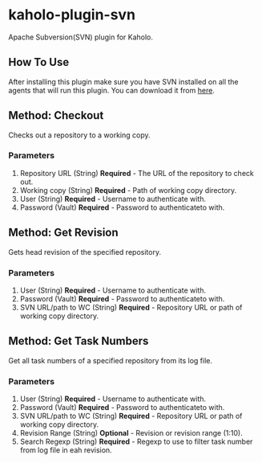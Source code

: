 # kaholo-plugin-svn
Apache Subversion(SVN) plugin for Kaholo.

## How To Use
After installing this plugin make sure you have SVN installed on all the agents that will run this plugin. You can download it from [here](https://subversion.apache.org/packages.html).

## Method: Checkout
Checks out a repository to a working copy.

### Parameters
1. Repository URL (String) **Required** -  The URL of the repository to check out.
2. Working copy (String) **Required** - Path of working copy directory.
3. User (String) **Required** - Username to authenticate with.
4. Password (Vault) **Required** - Password to authenticateto with.

## Method: Get Revision
Gets head revision of the specified repository.

### Parameters
1. User (String) **Required** - Username to authenticate with.
2. Password (Vault) **Required** - Password to authenticateto with.
3. SVN URL/path to WC (String) **Required** - Repository URL or path of working copy directory.

## Method: Get Task Numbers
Get all task numbers of a specified repository from its log file.

### Parameters
1. User (String) **Required** - Username to authenticate with.
2. Password (Vault) **Required** - Password to authenticateto with.
3. SVN URL/path to WC (String) **Required** - Repository URL or path of working copy directory.
4. Revision Range (String) **Optional** - Revision or revision range (1:10).
5. Search Regexp (String) **Required** - Regexp to use to filter task number from log file in eah revision. 




